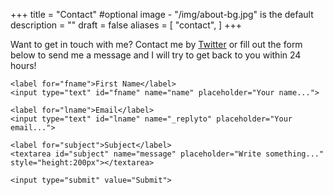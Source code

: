+++
title = "Contact"
#optional image - "/img/about-bg.jpg" is the default
description = ""
draft = false
aliases = [
    "contact",
]
+++

Want to get in touch with me? Contact me by [Twitter](https://twitter.com/nangulito) or fill out the form below to send me a message and I will try to get back to you within 24 hours!

<div class="contactcontainer">
    <form
    action="https://formspree.io/xnqgnnad"
    method="POST"
    >

    <label for="fname">First Name</label>
    <input type="text" id="fname" name="name" placeholder="Your name...">

    <label for="lname">Email</label>
    <input type="text" id="lname" name="_replyto" placeholder="Your email...">

    <label for="subject">Subject</label>
    <textarea id="subject" name="message" placeholder="Write something..." style="height:200px"></textarea>

    <input type="submit" value="Submit">

  </form>
</div>

